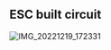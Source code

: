 ## ESC built circuit
![IMG_20221219_172331](https://user-images.githubusercontent.com/122554460/213008801-20f8b1d1-88fd-41dc-bbd1-92924d76f391.jpg)

